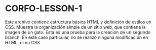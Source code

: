 # CORFO-LESSON-1
Este archivo contiene estructura básica HTML y definición de estilos en CSS. Muestra la organización simple de un sitio web, que contiene la imagen de un gato.
Esta es una prueba para la creación de un segundo branch. En este caso particular, no se realizó ninguna modificación en HTML, ni en CSS
